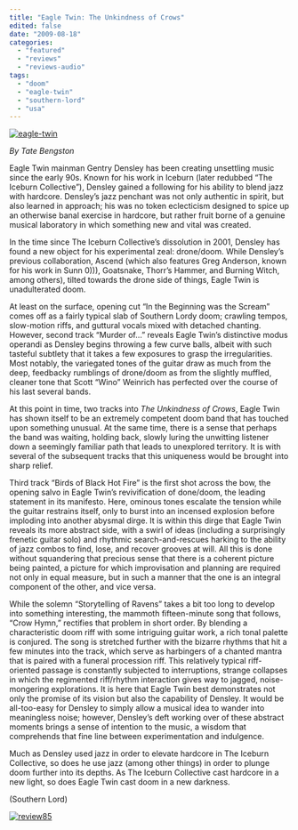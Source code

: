 ```yaml
---
title: "Eagle Twin: The Unkindness of Crows"
edited: false
date: "2009-08-18"
categories:
  - "featured"
  - "reviews"
  - "reviews-audio"
tags:
  - "doom"
  - "eagle-twin"
  - "southern-lord"
  - "usa"
---
```


[![eagle-twin](http://www.hellbound.ca/wp-content/uploads/2009/08/eagle-twin-300x300.jpg "eagle-twin")](http://www.hellbound.ca/wp-content/uploads/2009/08/eagle-twin.jpg)

_By Tate Bengston_

Eagle Twin mainman Gentry Densley has been creating unsettling music since the early 90s. Known for his work in Iceburn (later redubbed “The Iceburn Collective”), Densley gained a following for his ability to blend jazz with hardcore. Densley’s jazz penchant was not only authentic in spirit, but also learned in approach; his was no token eclecticism designed to spice up an otherwise banal exercise in hardcore, but rather fruit borne of a genuine musical laboratory in which something new and vital was created.

In the time since The Iceburn Collective’s dissolution in 2001, Densley has found a new object for his experimental zeal: drone/doom. While Densley’s previous collaboration, Ascend (which also features Greg Anderson, known for his work in Sunn 0))), Goatsnake, Thorr’s Hammer, and Burning Witch, among others), tilted towards the drone side of things, Eagle Twin is unadulterated doom.

At least on the surface, opening cut “In the Beginning was the Scream” comes off as a fairly typical slab of Southern Lordy doom; crawling tempos, slow-motion riffs, and guttural vocals mixed with detached chanting. However, second track “Murder of…” reveals Eagle Twin’s distinctive modus operandi as Densley begins throwing a few curve balls, albeit with such tasteful subtlety that it takes a few exposures to grasp the irregularities. Most notably, the variegated tones of the guitar draw as much from the deep, feedbacky rumblings of drone/doom as from the slightly muffled, cleaner tone that Scott “Wino” Weinrich has perfected over the course of his last several bands.

At this point in time, two tracks into _The Unkindness of Crows_, Eagle Twin has shown itself to be an extremely competent doom band that has touched upon something unusual. At the same time, there is a sense that perhaps the band was waiting, holding back, slowly luring the unwitting listener down a seemingly familiar path that leads to unexplored territory. It is with several of the subsequent tracks that this uniqueness would be brought into sharp relief.

Third track “Birds of Black Hot Fire” is the first shot across the bow, the opening salvo in Eagle Twin’s revivification of done/doom, the leading statement in its manifesto. Here, ominous tones escalate the tension while the guitar restrains itself, only to burst into an incensed explosion before imploding into another abysmal dirge. It is within this dirge that Eagle Twin reveals its more abstract side, with a swirl of ideas (including a surprisingly frenetic guitar solo) and rhythmic search-and-rescues harking to the ability of jazz combos to find, lose, and recover grooves at will. All this is done without squandering that precious sense that there is a coherent picture being painted, a picture for which improvisation and planning are required not only in equal measure, but in such a manner that the one is an integral component of the other, and vice versa.

While the solemn “Storytelling of Ravens” takes a bit too long to develop into something interesting, the mammoth fifteen-minute song that follows, “Crow Hymn,” rectifies that problem in short order. By blending a characteristic doom riff with some intriguing guitar work, a rich tonal palette is conjured. The song is stretched further with the bizarre rhythms that hit a few minutes into the track, which serve as harbingers of a chanted mantra that is paired with a funeral procession riff. This relatively typical riff-oriented passage is constantly subjected to interruptions, strange collapses in which the regimented riff/rhythm interaction gives way to jagged, noise-mongering explorations. It is here that Eagle Twin best demonstrates not only the promise of its vision but also the capability of Densley. It would be all-too-easy for Densley to simply allow a musical idea to wander into meaningless noise; however, Densley’s deft working over of these abstract moments brings a sense of intention to the music, a wisdom that comprehends that fine line between experimentation and indulgence.

Much as Densley used jazz in order to elevate hardcore in The Iceburn Collective, so does he use jazz (among other things) in order to plunge doom further into its depths. As The Iceburn Collective cast hardcore in a new light, so does Eagle Twin cast doom in a new darkness.

(Southern Lord)

[![review85](http://www.hellbound.ca/wp-content/uploads/2009/08/review85.png "review85")](http://www.hellbound.ca/wp-content/uploads/2009/08/review85.png)
